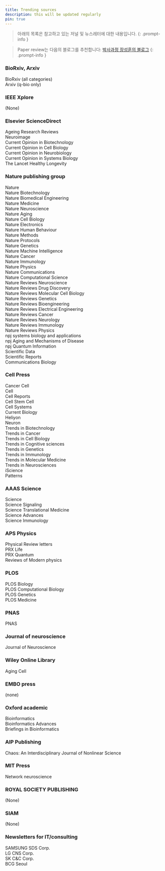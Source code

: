 ```yaml
---
title: Trending sources
description: this will be updated regularly
pin: true
---
```


> 아래의 목록은 참고하고 있는 저널 및 뉴스레터에 대한 내용입니다.
{: .prompt-info }

> Paper review는 다음의 블로그를 추천합니다: [박사과정 장성훈의 블로그](https://blog.naver.com/imogold)
{: .prompt-info }

### BioRxiv, Arxiv
BioRxiv (all categories)\
Arxiv (q-bio only)

### IEEE Xplore
(None)

### Elsevier ScienceDirect
Ageing Research Reviews\
Neuroimage\
Current Opinion in Biotechnology\
Current Opinion in Cell Biology\
Current Opinion in Neurobiology\
Current Opinion in Systems Biology\
The Lancet Healthy Longevity

### Nature publishing group
Nature\
Nature Biotechnology\
Nature Biomedical Engineering\
Nature Medicine\
Nature Neuroscience\
Nature Aging\
Nature Cell Biology\
Nature Electronics\
Nature Human Behaviour\
Nature Methods\
Nature Protocols\
Nature Genetics\
Nature Machine Intelligence\
Nature Cancer\
Nature Immunology\
Nature Physics\
Nature Communications\
Nature Computational Science\
Nature Reviews Neuroscience\
Nature Reviews Drug Discovery\
Nature Reviews Molecular Cell Biology\
Nature Reviews Genetics\
Nature Reviews Bioengineering\
Nature Reviews Electrical Engineering\
Nature Reviews Cancer\
Nature Reviews Neurology\
Nature Reviews Immunology\
Nature Reviews Physics\
npj systems biology and applications\
npj Aging and Mechanisms of Disease\
npj Quantum Information\
Scientific Data\
Scientific Reports\
Communications Biology

### Cell Press
Cancer Cell\
Cell\
Cell Reports\
Cell Stem Cell\
Cell Systems\
Current Biology\
Heliyon\
Neuron\
Trends in Biotechnology\
Trends in Cancer\
Trends in Cell Biology\
Trends in Cognitive sciences\
Trends in Genetics\
Trends in Immunology\
Trends in Molecular Medicine\
Trends in Neurosciences\
iScience\
Patterns

### AAAS Science
Science\
Science Signaling\
Science Translational Medicine\
Science Advances\
Science Immunology

### APS Physics
Physical Review letters\
PRX Life\
PRX Quantum\
Reviews of Modern physics

### PLOS
PLOS Biology\
PLOS Computational Biology\
PLOS Genetics\
PLOS Medicine

### PNAS
PNAS

### Journal of neuroscience
Journal of Neuroscience

### Wiley Online Library
Aging Cell

### EMBO press
(none)

### Oxford academic
Bioinformatics\
Bioinformatics Advances\
Briefings in Bioinformatics

### AIP Publishing
Chaos: An Interdisciplinary Journal of Nonlinear Science

### MIT Press
Network neuroscience

### ROYAL SOCIETY PUBLISHING
(None)

### SIAM
(None)

### Newsletters for IT/consulting
SAMSUNG SDS Corp.\
LG CNS Corp.\
SK C&C Corp.\
BCG Seoul
